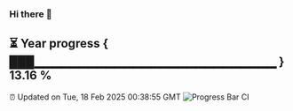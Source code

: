 ### Hi there 👋
⏳ Year progress { ███▁▁▁▁▁▁▁▁▁▁▁▁▁▁▁▁▁▁▁▁▁▁▁▁▁▁▁ } 13.16 %
---
⏰ Updated on Tue, 18 Feb 2025 00:38:55 GMT
![Progress Bar CI](https://github.com/Moyi321/Moyi321/workflows/Progress%20Bar%20CI/badge.svg)
